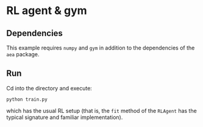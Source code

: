 # RL agent & gym

## Dependencies

This example requires `numpy` and `gym` in addition to the dependencies of the `aea` package.

## Run

Cd into the directory and execute:

`
python train.py
`

which has the usual RL setup (that is, the `fit` method of the `RLAgent` has the typical signature and familiar implementation).